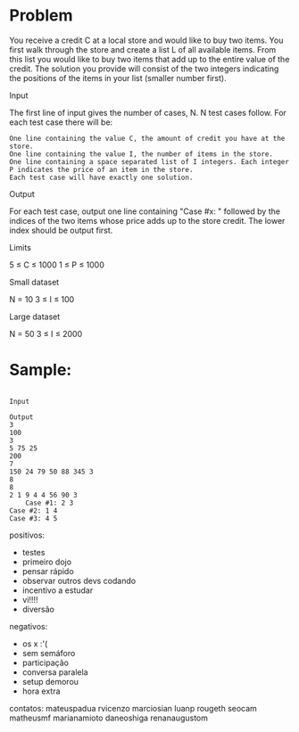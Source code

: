 Problem
=======

You receive a credit C at a local store and would like to buy two items. You first walk through the store and create a list L of all available items. From this list you would like to buy two items that add up to the entire value of the credit. The solution you provide will consist of the two integers indicating the positions of the items in your list (smaller number first).

Input

The first line of input gives the number of cases, N. N test cases follow. For each test case there will be:

    One line containing the value C, the amount of credit you have at the store.
    One line containing the value I, the number of items in the store.
    One line containing a space separated list of I integers. Each integer P indicates the price of an item in the store.
    Each test case will have exactly one solution.

Output

For each test case, output one line containing "Case #x: " followed by the indices of the two items whose price adds up to the store credit. The lower index should be output first.

Limits

5 ≤ C ≤ 1000
1 ≤ P ≤ 1000

Small dataset

N = 10
3 ≤ I ≤ 100

Large dataset

N = 50
3 ≤ I ≤ 2000 

Sample:
=======

```

Input
    
Output
3
100
3
5 75 25
200
7
150 24 79 50 88 345 3
8
8
2 1 9 4 4 56 90 3
    Case #1: 2 3
Case #2: 1 4
Case #3: 4 5
```



positivos:
- testes
- primeiro dojo
- pensar rápido
- observar outros devs codando
- incentivo a estudar
- vi!!!!
- diversão
 
negativos:
- os x :'(
- sem semáforo
- participação
- conversa paralela
- setup demorou
- hora extra

contatos:
mateuspadua
rvicenzo
marciosian
luanp
rougeth
seocam
matheusmf
marianamioto
daneoshiga
renanaugustom
